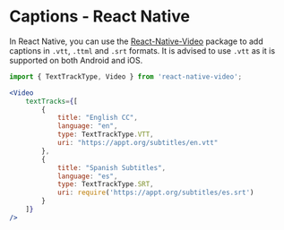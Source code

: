 # Captions - React Native

In React Native, you can use the [React-Native-Video](https://github.com/react-native-video/react-native-video/blob/master/API.md#texttracks) package to add captions in `.vtt`, `.ttml` and `.srt` formats. It is advised to use `.vtt` as it is supported on both Android and iOS.

```jsx
import { TextTrackType, Video } from 'react-native-video';

<Video
    textTracks={[
        {
            title: "English CC",
            language: "en",
            type: TextTrackType.VTT,
            uri: "https://appt.org/subtitles/en.vtt"
        },
        {
            title: "Spanish Subtitles",
            language: "es",
            type: TextTrackType.SRT,
            uri: require('https://appt.org/subtitles/es.srt')
        }
    ]}
/>
```
